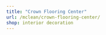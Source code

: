 ```yaml
---
title: "Crown Flooring Center"
url: /mclean/crown-flooring-center/
shop: interior decoration
---
```

